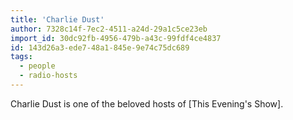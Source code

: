 ```yaml
---
title: 'Charlie Dust'
author: 7328c14f-7ec2-4511-a24d-29a1c5ce23eb
import_id: 30dc92fb-4956-479b-a43c-99fdf4ce4837
id: 143d26a3-ede7-48a1-845e-9e74c75dc689
tags:
  - people
  - radio-hosts
---
```

Charlie Dust is one of the beloved hosts of [This Evening's Show].